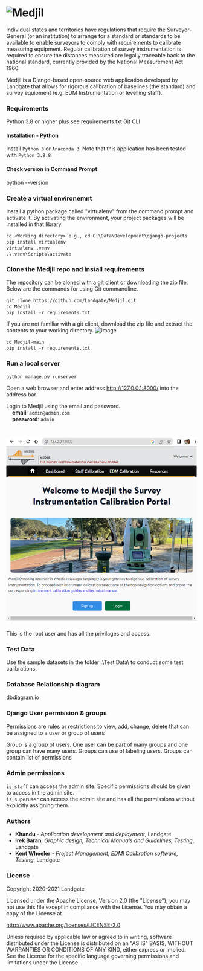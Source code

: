 # ![Medjil](https://github.com/Landgate/Medjil/blob/main/assets/logo-drawing.svg)

Individual states and territories have regulations that require the Surveyor-General (or an institution) to arrange for a standard or standards to be available to enable surveyors to comply with requirements to calibrate measuring equipment. Regular calibration of survey instrumentation is required to ensure the distances measured are legally traceable back to the national standard, currently provided by the National Measurement Act 1960.



Medjil is a Django-based open-source web application developed by Landgate that allows for rigorous calibration of baselines (the standard) and survey equipment (e.g. EDM Instrumentation or levelling staff).

### Requirements
Python 3.8 or higher plus see requirements.txt
Git CLI
#### Installation - Python
Install ```Python 3``` or ```Anaconda 3```. Note that this application has been tested with ```Python 3.8.8```
#### Check version in Command Prompt
python --version  

### Create a virtual environemnt
Install a python package called "virtualenv" from the command prompt and activate it. 
By activating the environment, your project packages will be installed in that library. 

```
cd <Working directory> e.g., cd C:\Data\Development\django-projects
pip install virtualenv 
virtualenv .venv
.\.venv\Scripts\activate
```

### Clone the Medjil repo and install requirements
The repository can be cloned with a git client or downloading the zip file.  
Below are the commands for using Git commandline.
  ```
  git clone https://github.com/Landgate/Medjil.git
  cd Medjil
  pip install -r requirements.txt
  ```
If you are not familiar with a git client, download the zip file and extract the contents to your working directory.
![image](https://user-images.githubusercontent.com/48744654/205527306-73fd1983-1669-429c-b7ff-bbe141248969.png)
```
cd Medjil-main
pip install -r requirements.txt
```
<!--- ### Django Migration
```
python manage.py makemigrations
python manage.py migrate
```

### Load initial data using custom migrations
```
copy accounts\custom_migrations\*.py accounts\migrations
copy baseline_calibration\custom_migrations\*.py baseline_calibration\migrations
copy calibrationsites\custom_migrations\*.py calibrationsites\migrations
copy instruments\custom_migrations\*.py instruments\migrations
copy rangecalibration\custom_migration\*.py rangecalibration\migrations
copy calibrationguide\custom_migrations\*.py calibrationguide\migrations
set EMAIL_HOST_USER=admin@admin.com
set EMAIL_HOST_PASSWORD=admin

python manage.py migrate
python manage.py runserver
```
--->
### Run a local server
```
python manage.py runserver
```
Open a web browser and enter address http://127.0.0.1:8000/ into the address bar. 

Login to Medjil using the email and password.  
&nbsp;&nbsp;&nbsp;&nbsp;**email**: ``admin@admin.com``  
&nbsp;&nbsp;&nbsp;&nbsp;**password**: ``admin``  

# ![Medjil](https://github.com/Landgate/Medjil/blob/main/assets/HomePage.PNG)

This is the root user and has all the privilages and access. 
### Test Data 
Use the sample datasets in the folder .\Test Data\ to conduct some test calibrations. 

### Database Relationship diagram
[dbdiagram.io](https://dbdiagram.io/d/63db952d296d97641d7df322)

### Django User permission & groups
Permissions are rules or restrictions to view, add, change, delete that can be assigned to a user or group of users

Group is a group of users. One user can be part of many groups and one group can have many users. Groups can use of labeling users.
Groups can contain list of permissions

### Admin permissions
``is_staff`` can access the admin site. Specific permissions should be given to access in the admin site.   
``is_superuser`` can access the admin site and has all the permissions without explicitly assigning them. 

### Authors

* **Khandu** - *Application development and deployment*, Landgate
* **Irek Baran**, *Graphic design, Technical Manuals and Guidelines, Testing*, Landgate
* **Kent Wheeler** - *Project Management, EDMI Calibration software, Testing*, Landgate


### License
Copyright 2020-2021 Landgate

Licensed under the Apache License, Version 2.0 (the "License"); you may not use this file except in compliance with the License. You may obtain a copy of the License at

http://www.apache.org/licenses/LICENSE-2.0

Unless required by applicable law or agreed to in writing, software distributed under the License is distributed on an "AS IS" BASIS, WITHOUT WARRANTIES OR CONDITIONS OF ANY KIND, either express or implied. See the License for the specific language governing permissions and limitations under the License.
